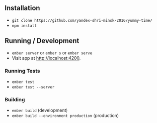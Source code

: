 ## Installation

* `git clone https://github.com/yandex-shri-minsk-2016/yummy-time/`
* `npm install`

## Running / Development

* `ember server` or `ember s` or `ember serve`
* Visit app at [http://localhost:4200](http://localhost:4200).

### Running Tests

* `ember test`
* `ember test --server`

### Building

* `ember build` (development)
* `ember build --environment production` (production)

